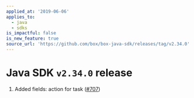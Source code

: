 ```yaml
---
applied_at: '2019-06-06'
applies_to:
  - java
  - sdks
is_impactful: false
is_new_feature: true
source_url: 'https://github.com/box/box-java-sdk/releases/tag/v2.34.0'
---
```

# Java SDK `v2.34.0` release

1. Added fields: action for task ([#707](https://github.com/box/box-java-sdk/pull/707))
